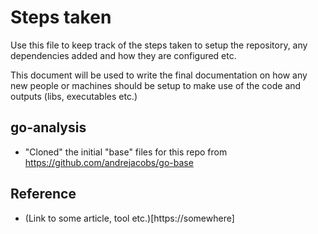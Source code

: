 # Steps taken

Use this file to keep track of the steps taken to setup the repository, any dependencies added and how they are configured etc.

This document will be used to write the final documentation on how any new people or machines should be setup to make use of the code and outputs (libs, executables etc.)

## go-analysis

-   "Cloned" the initial "base" files for this repo from https://github.com/andrejacobs/go-base

## Reference

-   (Link to some article, tool etc.)[https://somewhere]
